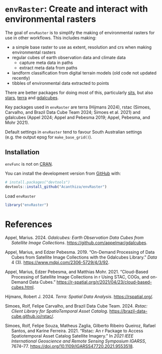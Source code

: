 
<!-- README.md is generated from README.Rmd. Please edit that file -->

# `envRaster`: Create and interact with environmental rasters

<!-- badges: start -->
<!-- badges: end -->

The goal of `envRaster` is to simplify the making of environmental
rasters for use in other workflows. This includes making:

- a simple base raster to use as extent, resolution and crs when making
  environmental rasters
- regular cubes of earth observation data and climate data
  - capture meta data in paths
  - extract meta data from paths
- landform classification from digital terrain models (old code not
  updated recently)
- tibbles of environmental data extracted to points

There are better packages for doing most of this, particularly
[sits](https://cran.r-project.org/web/packages/sits/index.html), but
also [stars](https://cran.r-project.org/web/packages/stars/index.html),
[terra](https://cran.r-project.org/web/packages/terra/index.html) and
[gdalcubes](https://cran.r-project.org/web/packages/gdalcubes/index.html).

Key packages used in `envRaster` are terra (Hijmans 2024), rstac
(Simoes, Carvalho, and Brazil Data Cube Team 2024; Simoes et al. 2021)
and gdalcubes (Appel 2024; Appel and Pebesma 2019; Appel, Pebesma, and
Mohr 2021).

Default settings in `envRaster` tend to favour South Australian settings
(e.g. the output epsg for `make_base_grid()`).

## Installation

`envFunc` is not on [CRAN](https://CRAN.R-project.org).

You can install the development version from
[GitHub](https://github.com/) with:

``` r
# install.packages("devtools")
devtools::install_github("Acanthiza/envRaster")
```

Load `envRaster`

``` r
library("envRaster")
```

# References

<div id="refs" class="references csl-bib-body hanging-indent">

<div id="ref-R-gdalcubes" class="csl-entry">

Appel, Marius. 2024. *Gdalcubes: Earth Observation Data Cubes from
Satellite Image Collections*. <https://github.com/appelmar/gdalcubes>.

</div>

<div id="ref-gdalcubes2019" class="csl-entry">

Appel, Marius, and Edzer Pebesma. 2019. “On-Demand Processing of Data
Cubes from Satellite Image Collections with the Gdalcubes Library.”
*Data* 4 (3). <https://www.mdpi.com/2306-5729/4/3/92>.

</div>

<div id="ref-gdalcubes2021" class="csl-entry">

Appel, Marius, Edzer Pebesma, and Matthias Mohr. 2021. “Cloud-Based
Processing of Satellite Image Collections in r Using STAC, COGs, and
on-Demand Data Cubes.”
<https://r-spatial.org/r/2021/04/23/cloud-based-cubes.html>.

</div>

<div id="ref-R-terra" class="csl-entry">

Hijmans, Robert J. 2024. *Terra: Spatial Data Analysis*.
<https://rspatial.org/>.

</div>

<div id="ref-R-rstac" class="csl-entry">

Simoes, Rolf, Felipe Carvalho, and Brazil Data Cube Team. 2024. *Rstac:
Client Library for SpatioTemporal Asset Catalog*.
<https://brazil-data-cube.github.io/rstac/>.

</div>

<div id="ref-rstac2021" class="csl-entry">

Simoes, Rolf, Felipe Souza, Matheus Zaglia, Gilberto Ribeiro Queiroz,
Rafael Santos, and Karine Ferreira. 2021. “Rstac: An r Package to Access
Spatiotemporal Asset Catalog Satellite Imagery.” In *2021 IEEE
International Geoscience and Remote Sensing Symposium IGARSS*, 7674–77.
<https://doi.org/10.1109/IGARSS47720.2021.9553518>.

</div>

</div>
